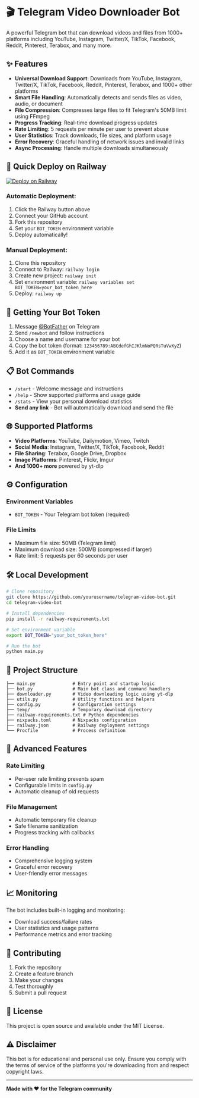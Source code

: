 # 🎬 Telegram Video Downloader Bot

A powerful Telegram bot that can download videos and files from 1000+ platforms including YouTube, Instagram, Twitter/X, TikTok, Facebook, Reddit, Pinterest, Terabox, and many more.

## ✨ Features

- **Universal Download Support**: Downloads from YouTube, Instagram, Twitter/X, TikTok, Facebook, Reddit, Pinterest, Terabox, and 1000+ other platforms
- **Smart File Handling**: Automatically detects and sends files as video, audio, or document
- **File Compression**: Compresses large files to fit Telegram's 50MB limit using FFmpeg
- **Progress Tracking**: Real-time download progress updates
- **Rate Limiting**: 5 requests per minute per user to prevent abuse
- **User Statistics**: Track downloads, file sizes, and platform usage
- **Error Recovery**: Graceful handling of network issues and invalid links
- **Async Processing**: Handle multiple downloads simultaneously

## 🚀 Quick Deploy on Railway

[![Deploy on Railway](https://railway.app/button.svg)](https://railway.app/new/template)

### Automatic Deployment:
1. Click the Railway button above
2. Connect your GitHub account
3. Fork this repository
4. Set your `BOT_TOKEN` environment variable
5. Deploy automatically!

### Manual Deployment:
1. Clone this repository
2. Connect to Railway: `railway login`
3. Create new project: `railway init`
4. Set environment variable: `railway variables set BOT_TOKEN=your_bot_token_here`
5. Deploy: `railway up`

## 🤖 Getting Your Bot Token

1. Message [@BotFather](https://t.me/BotFather) on Telegram
2. Send `/newbot` and follow instructions
3. Choose a name and username for your bot
4. Copy the bot token (format: `123456789:ABCdefGhIJKlmNoPQRsTuVwXyZ`)
5. Add it as `BOT_TOKEN` environment variable

## 📋 Bot Commands

- `/start` - Welcome message and instructions
- `/help` - Show supported platforms and usage guide
- `/stats` - View your personal download statistics
- **Send any link** - Bot will automatically download and send the file

## 🌐 Supported Platforms

- **Video Platforms**: YouTube, Dailymotion, Vimeo, Twitch
- **Social Media**: Instagram, Twitter/X, TikTok, Facebook, Reddit
- **File Sharing**: Terabox, Google Drive, Dropbox
- **Image Platforms**: Pinterest, Flickr, Imgur
- **And 1000+ more** powered by yt-dlp

## ⚙️ Configuration

### Environment Variables
- `BOT_TOKEN` - Your Telegram bot token (required)

### File Limits
- Maximum file size: 50MB (Telegram limit)
- Maximum download size: 500MB (compressed if larger)
- Rate limit: 5 requests per 60 seconds per user

## 🛠️ Local Development

```bash
# Clone repository
git clone https://github.com/yourusername/telegram-video-bot.git
cd telegram-video-bot

# Install dependencies
pip install -r railway-requirements.txt

# Set environment variable
export BOT_TOKEN="your_bot_token_here"

# Run the bot
python main.py
```

## 📁 Project Structure

```
├── main.py              # Entry point and startup logic
├── bot.py               # Main bot class and command handlers
├── downloader.py        # Video downloading logic using yt-dlp
├── utils.py             # Utility functions and helpers
├── config.py            # Configuration settings
├── temp/                # Temporary download directory
├── railway-requirements.txt # Python dependencies
├── nixpacks.toml        # Nixpacks configuration
├── railway.json         # Railway deployment settings
└── Procfile             # Process definition
```

## 🔧 Advanced Features

### Rate Limiting
- Per-user rate limiting prevents spam
- Configurable limits in `config.py`
- Automatic cleanup of old requests

### File Management
- Automatic temporary file cleanup
- Safe filename sanitization
- Progress tracking with callbacks

### Error Handling
- Comprehensive logging system
- Graceful error recovery
- User-friendly error messages

## 📈 Monitoring

The bot includes built-in logging and monitoring:
- Download success/failure rates
- User statistics and usage patterns
- Performance metrics and error tracking

## 🤝 Contributing

1. Fork the repository
2. Create a feature branch
3. Make your changes
4. Test thoroughly
5. Submit a pull request

## 📄 License

This project is open source and available under the MIT License.

## ⚠️ Disclaimer

This bot is for educational and personal use only. Ensure you comply with the terms of service of the platforms you're downloading from and respect copyright laws.

---

**Made with ❤️ for the Telegram community**